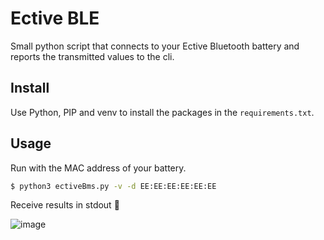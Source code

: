# Ective BLE
Small python script that connects to your Ective Bluetooth battery and reports the transmitted values to the cli.
## Install
Use Python, PIP and venv to install the packages in the `requirements.txt`.

## Usage
Run with the MAC address of your battery.

```bash
$ python3 ectiveBms.py -v -d EE:EE:EE:EE:EE:EE
```
Receive results in stdout :tada:

![image](https://user-images.githubusercontent.com/34249734/228852783-dd283fa5-75d1-4e45-8a8c-5bacee6feb60.png)
